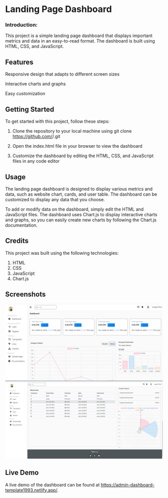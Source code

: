 # Landing Page Dashboard

### Introduction: 
This project is a simple landing page dashboard that displays important metrics and data in an easy-to-read format. The dashboard is built using HTML, CSS, and JavaScript.

## Features
Responsive design that adapts to different screen sizes

Interactive charts and graphs

Easy customization

## Getting Started
To get started with this project, follow these steps:

1. Clone the repository to your local machine using git clone https://github.com/<username>/<repository>.git

2. Open the index.html file in your browser to view the dashboard

3. Customize the dashboard by editing the HTML, CSS, and JavaScript files in any code editor

## Usage
The landing page dashboard is designed to display various metrics and data, such as website chart, cards, and user table. The dashboard can be customized to display any data that you choose.

To add or modify data on the dashboard, simply edit the HTML and JavaScript files. The dashboard uses Chart.js to display interactive charts and graphs, so you can easily create new charts by following the Chart.js documentation.

## Credits
This project was built using the following technologies:
1. HTML
2. CSS
3. JavaScript
4. Chart.js

## Screenshots
<img src='/assets/dashboard.PNG' alt='Admin dashboard'/>

<img src='/assets/dashboard1.PNG' alt='Admin dashboard'/>

## Live Demo
A live demo of the dashboard can be found at https://admin-dashboard-template1993.netlify.app/.